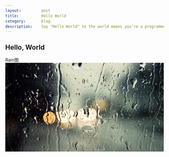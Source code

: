 ```yaml
---
layout:         post
title:          Hello World
category:       blog
description:    Say "Hello World" to the world means you're a programmer
---
```


## Hello, World
Rain图
![rain](/images/other/rain.jpg)